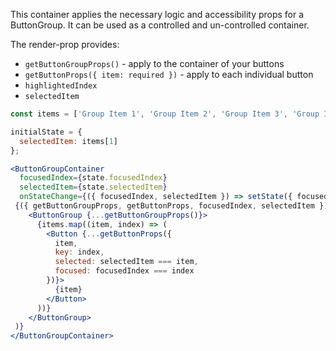 This container applies the necessary logic and accessibility props for a ButtonGroup. It can be used as a controlled and un-controlled container.

The render-prop provides:

- `getButtonGroupProps()` - apply to the container of your buttons
- `getButtonProps({ item: required })` - apply to each individual button
- `highlightedIndex`
- `selectedItem`

```jsx
const items = ['Group Item 1', 'Group Item 2', 'Group Item 3', 'Group Item 4'];

initialState = {
  selectedItem: items[1]
};

<ButtonGroupContainer
  focusedIndex={state.focusedIndex}
  selectedItem={state.selectedItem}
  onStateChange={({ focusedIndex, selectedItem }) => setState({ focusedIndex, selectedItem })}>
 {({ getButtonGroupProps, getButtonProps, focusedIndex, selectedItem }) => (
    <ButtonGroup {...getButtonGroupProps()}>
      {items.map((item, index) => (
        <Button {...getButtonProps({
          item,
          key: index,
          selected: selectedItem === item,
          focused: focusedIndex === index
        })}>
          {item}
        </Button>
      ))}
    </ButtonGroup>
 )}
</ButtonGroupContainer>
```
